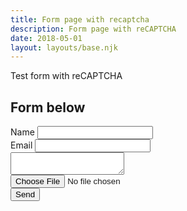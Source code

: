 ```yaml
---
title: Form page with recaptcha
description: Form page with reCAPTCHA
date: 2018-05-01
layout: layouts/base.njk
---
```

Test form with reCAPTCHA

## Form below

<script type="text/javascript">
  var onloadCallback = function() {
    grecaptcha.render('html_element', {sitekey: '6LdX5vUUAAAAAHJjEk5p1PIYZMJmy98zZW8y_Ncx'});
  };
</script>
<form
  method="POST"
  name="fa-form-1"
  action="https://webhook.frontapp.com/forms/front/E4TKHgjDQY6gUDCVjUi53tviG53GRly6fx5rVq299RSdnSJUqAPONYR61MwrOtsgZsigf9FUE_kcpF5B8wHUu8MT1CzUI4T2Iw"
  enctype="multipart/form-data"
  accept-charset="utf-8"
>
  <div>
    <label for="name">Name</label>
    <input type="text" name="name">
  </div>

  <div>
    <label for="email">Email</label>
    <input type="email" name="email">
  </div>

  <div>
    <textarea name="body"></textarea>
  </div>

  <div>
    <input type="file" name="attachment">
  </div>

   <div id="html_element"></div>
  <div>
    <input type="submit" value="Send">
  </div>
<script src="https://www.google.com/recaptcha/api.js?onload=onloadCallback&render=explicit" async defer></script>
</form>